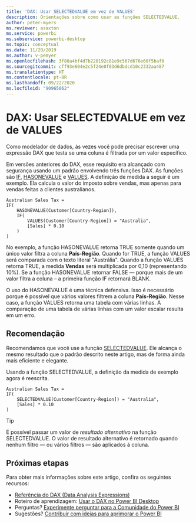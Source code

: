 ```yaml
---
title: 'DAX: Usar SELECTEDVALUE em vez de VALUES'
description: Orientações sobre como usar as funções SELECTEDVALUE.
author: peter-myers
ms.reviewer: asaxton
ms.service: powerbi
ms.subservice: powerbi-desktop
ms.topic: conceptual
ms.date: 11/20/2019
ms.author: v-pemyer
ms.openlocfilehash: 3f80a4bf4d7b220192c81e9c567d676e60f5baf0
ms.sourcegitcommit: cff93e604e2c5f24e0f03d6dbdcd10c2332aa487
ms.translationtype: HT
ms.contentlocale: pt-BR
ms.lasthandoff: 09/22/2020
ms.locfileid: "90965062"
---
```

# <a name="dax-use-selectedvalue-instead-of-values"></a>DAX: Usar SELECTEDVALUE em vez de VALUES

Como modelador de dados, às vezes você pode precisar escrever uma expressão DAX que testa se uma coluna é filtrada por um valor específico.

Em versões anteriores do DAX, esse requisito era alcançado com segurança usando um padrão envolvendo três funções DAX. As funções são [IF](/dax/if-function-dax), [HASONEVALUE](/dax/hasonevalue-function-dax) e [VALUES](/dax/values-function-dax). A definição de medida a seguir é um exemplo. Ela calcula o valor do imposto sobre vendas, mas apenas para vendas feitas a clientes australianos.

```dax
Australian Sales Tax =
IF(
    HASONEVALUE(Customer[Country-Region]),
    IF(
        VALUES(Customer[Country-Region]) = "Australia",
        [Sales] * 0.10
    )
)
```

No exemplo, a função HASONEVALUE retorna TRUE somente quando um único valor filtra a coluna **País-Região**. Quando for TRUE, a função VALUES será comparada com o texto literal "Austrália". Quando a função VALUES retorna TRUE, a medida **Vendas** será multiplicada por 0,10 (representando 10%). Se a função HASONEVALUE retornar FALSE — porque mais de um valor filtra a coluna – a primeira função IF retornará BLANK.

O uso do HASONEVALUE é uma técnica defensiva. Isso é necessário porque é possível que vários valores filtrem a coluna **País-Região**. Nesse caso, a função VALUES retorna uma tabela com várias linhas. A comparação de uma tabela de várias linhas com um valor escalar resulta em um erro.

## <a name="recommendation"></a>Recomendação

Recomendamos que você use a função [SELECTEDVALUE](/dax/selectedvalue-function). Ele alcança o mesmo resultado que o padrão descrito neste artigo, mas de forma ainda mais eficiente e elegante.

Usando a função SELECTEDVALUE, a definição da medida de exemplo agora é reescrita.

```dax
Australian Sales Tax =
IF(
    SELECTEDVALUE(Customer[Country-Region]) = "Australia",
    [Sales] * 0.10
)
```

> [!TIP]
> É possível passar um valor de _resultado alternativo_ na função SELECTEDVALUE. O valor de resultado alternativo é retornado quando nenhum filtro — ou vários filtros — são aplicados à coluna.

## <a name="next-steps"></a>Próximas etapas

Para obter mais informações sobre este artigo, confira os seguintes recursos:

- [Referência do DAX (Data Analysis Expressions)](/dax/)
- Roteiro de aprendizagem: [Usar o DAX no Power BI Desktop](/learn/paths/dax-power-bi/)
- Perguntas? [Experimente perguntar para a Comunidade do Power BI](https://community.powerbi.com/)
- Sugestões? [Contribuir com ideias para aprimorar o Power BI](https://ideas.powerbi.com)